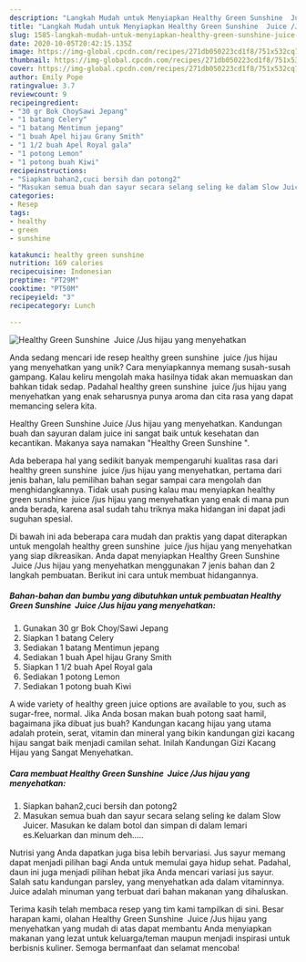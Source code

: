 ```yaml
---
description: "Langkah Mudah untuk Menyiapkan Healthy Green Sunshine  Juice /Jus hijau yang menyehatkan yang Lezat"
title: "Langkah Mudah untuk Menyiapkan Healthy Green Sunshine  Juice /Jus hijau yang menyehatkan yang Lezat"
slug: 1585-langkah-mudah-untuk-menyiapkan-healthy-green-sunshine-juice-jus-hijau-yang-menyehatkan-yang-lezat
date: 2020-10-05T20:42:15.135Z
image: https://img-global.cpcdn.com/recipes/271db050223cd1f8/751x532cq70/healthy-green-sunshine-juice-jus-hijau-yang-menyehatkan-foto-resep-utama.jpg
thumbnail: https://img-global.cpcdn.com/recipes/271db050223cd1f8/751x532cq70/healthy-green-sunshine-juice-jus-hijau-yang-menyehatkan-foto-resep-utama.jpg
cover: https://img-global.cpcdn.com/recipes/271db050223cd1f8/751x532cq70/healthy-green-sunshine-juice-jus-hijau-yang-menyehatkan-foto-resep-utama.jpg
author: Emily Pope
ratingvalue: 3.7
reviewcount: 9
recipeingredient:
- "30 gr Bok ChoySawi Jepang"
- "1 batang Celery"
- "1 batang Mentimun jepang"
- "1 buah Apel hijau Grany Smith"
- "1 1/2 buah Apel Royal gala"
- "1 potong Lemon"
- "1 potong buah Kiwi"
recipeinstructions:
- "Siapkan bahan2,cuci bersih dan potong2"
- "Masukan semua buah dan sayur secara selang seling ke dalam Slow Juicer. Masukan ke dalam botol dan simpan di dalam lemari es.Keluarkan dan minum deh....."
categories:
- Resep
tags:
- healthy
- green
- sunshine

katakunci: healthy green sunshine 
nutrition: 169 calories
recipecuisine: Indonesian
preptime: "PT29M"
cooktime: "PT50M"
recipeyield: "3"
recipecategory: Lunch

---
```



![Healthy Green Sunshine  Juice /Jus hijau yang menyehatkan](https://img-global.cpcdn.com/recipes/271db050223cd1f8/751x532cq70/healthy-green-sunshine-juice-jus-hijau-yang-menyehatkan-foto-resep-utama.jpg)

Anda sedang mencari ide resep healthy green sunshine  juice /jus hijau yang menyehatkan yang unik? Cara menyiapkannya memang susah-susah gampang. Kalau keliru mengolah maka hasilnya tidak akan memuaskan dan bahkan tidak sedap. Padahal healthy green sunshine  juice /jus hijau yang menyehatkan yang enak seharusnya punya aroma dan cita rasa yang dapat memancing selera kita.

Healthy Green Sunshine Juice /Jus hijau yang menyehatkan. Kandungan buah dan sayuran dalam juice ini sangat baik untuk kesehatan dan kecantikan. Makanya saya namakan &#34;Healthy Green Sunshine &#34;.

Ada beberapa hal yang sedikit banyak mempengaruhi kualitas rasa dari healthy green sunshine  juice /jus hijau yang menyehatkan, pertama dari jenis bahan, lalu pemilihan bahan segar sampai cara mengolah dan menghidangkannya. Tidak usah pusing kalau mau menyiapkan healthy green sunshine  juice /jus hijau yang menyehatkan yang enak di mana pun anda berada, karena asal sudah tahu triknya maka hidangan ini dapat jadi suguhan spesial.


Di bawah ini ada beberapa cara mudah dan praktis yang dapat diterapkan untuk mengolah healthy green sunshine  juice /jus hijau yang menyehatkan yang siap dikreasikan. Anda dapat menyiapkan Healthy Green Sunshine  Juice /Jus hijau yang menyehatkan menggunakan 7 jenis bahan dan 2 langkah pembuatan. Berikut ini cara untuk membuat hidangannya.

<!--inarticleads1-->

##### Bahan-bahan dan bumbu yang dibutuhkan untuk pembuatan Healthy Green Sunshine  Juice /Jus hijau yang menyehatkan:

1. Gunakan 30 gr Bok Choy/Sawi Jepang
1. Siapkan 1 batang Celery
1. Sediakan 1 batang Mentimun jepang
1. Sediakan 1 buah Apel hijau Grany Smith
1. Siapkan 1 1/2 buah Apel Royal gala
1. Sediakan 1 potong Lemon
1. Sediakan 1 potong buah Kiwi


A wide variety of healthy green juice options are available to you, such as sugar-free, normal. Jika Anda bosan makan buah potong saat hamil, bagaimana jika dibuat jus buah? Kandungan kacang hijau yang utama adalah protein, serat, vitamin dan mineral yang bikin kandungan gizi kacang hijau sangat baik menjadi camilan sehat. Inilah Kandungan Gizi Kacang Hijau yang Sangat Menyehatkan. 

<!--inarticleads2-->

##### Cara membuat Healthy Green Sunshine  Juice /Jus hijau yang menyehatkan:

1. Siapkan bahan2,cuci bersih dan potong2
1. Masukan semua buah dan sayur secara selang seling ke dalam Slow Juicer. Masukan ke dalam botol dan simpan di dalam lemari es.Keluarkan dan minum deh.....


Nutrisi yang Anda dapatkan juga bisa lebih bervariasi. Jus sayur memang dapat menjadi pilihan bagi Anda untuk memulai gaya hidup sehat. Padahal, daun ini juga menjadi pilihan hebat jika Anda mencari variasi jus sayur. Salah satu kandungan parsley, yang menyehatkan ada dalam vitaminnya. Juice adalah minuman yang terbuat dari bahan makanan yang dihaluskan. 

Terima kasih telah membaca resep yang tim kami tampilkan di sini. Besar harapan kami, olahan Healthy Green Sunshine  Juice /Jus hijau yang menyehatkan yang mudah di atas dapat membantu Anda menyiapkan makanan yang lezat untuk keluarga/teman maupun menjadi inspirasi untuk berbisnis kuliner. Semoga bermanfaat dan selamat mencoba!
